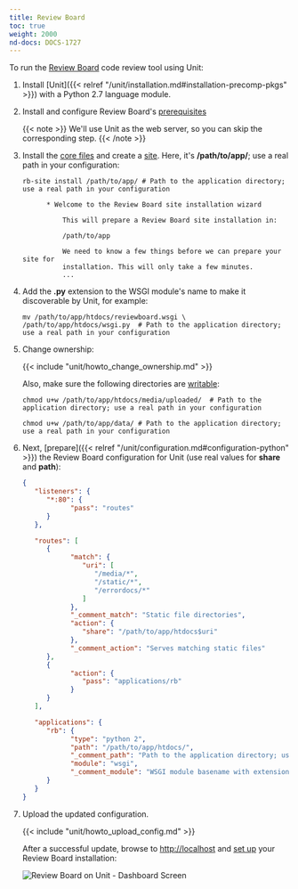 ```yaml
---
title: Review Board
toc: true
weight: 2000
nd-docs: DOCS-1727
---
```


To run the [Review Board](https://www.reviewboard.org) code review tool using Unit:

1. Install [Unit]({{< relref "/unit/installation.md#installation-precomp-pkgs" >}}) with a Python 2.7 language module.

2. Install and configure Review Board's [prerequisites](https://www.reviewboard.org/docs/manual/dev/admin/installation/linux/#before-you-begin)

   {{< note >}}
   We'll use Unit as the web server, so you can skip the corresponding step.
   {{< /note >}}

3. Install the [core files](https://www.reviewboard.org/docs/manual/dev/admin/installation/linux/#installing-review-board)
   and create a [site](https://www.reviewboard.org/docs/manual/dev/admin/installation/creating-sites/).
   Here, it's **/path/to/app/**; use a real path in your configuration:

   ```console
   rb-site install /path/to/app/ # Path to the application directory; use a real path in your configuration

         * Welcome to the Review Board site installation wizard

             This will prepare a Review Board site installation in:

             /path/to/app

             We need to know a few things before we can prepare your site for
             installation. This will only take a few minutes.
             ...
   ```

4. Add the **.py** extension to the WSGI module's name to make it
   discoverable by Unit, for example:

   ```console
   mv /path/to/app/htdocs/reviewboard.wsgi \
   /path/to/app/htdocs/wsgi.py  # Path to the application directory; use a real path in your configuration
   ```

5. Change ownership:

   {{< include "unit/howto_change_ownership.md" >}}

   Also, make sure the following directories are [writable](https://www.reviewboard.org/docs/manual/dev/admin/installation/creating-sites/#changing-permissions):

   ```console
   chmod u+w /path/to/app/htdocs/media/uploaded/  # Path to the application directory; use a real path in your configuration
   ```

   ```console
   chmod u+w /path/to/app/data/ # Path to the application directory; use a real path in your configuration
   ```

6. Next, [prepare]({{< relref "/unit/configuration.md#configuration-python" >}})
the Review Board configuration for Unit (use real values for **share** and **path**):

   ```json
   {
      "listeners": {
         "*:80": {
               "pass": "routes"
         }
      },

      "routes": [
         {
               "match": {
                  "uri": [
                     "/media/*",
                     "/static/*",
                     "/errordocs/*"
                  ]
               },
               "_comment_match": "Static file directories",
               "action": {
                  "share": "/path/to/app/htdocs$uri"
               },
               "_comment_action": "Serves matching static files"
         },
         {
               "action": {
                  "pass": "applications/rb"
               }
         }
      ],

      "applications": {
         "rb": {
               "type": "python 2",
               "path": "/path/to/app/htdocs/",
               "_comment_path": "Path to the application directory; use a real path in your configuration",
               "module": "wsgi",
               "_comment_module": "WSGI module basename with extension omitted"
         }
      }
   }
   ```

7. Upload the updated configuration.

   {{< include "unit/howto_upload_config.md" >}}

   After a successful update, browse to <http://localhost> and [set up](https://www.reviewboard.org/docs/manual/dev/admin/#configuring-review-board)
   your Review Board installation:

   ![Review Board on Unit - Dashboard Screen](/unit/images/reviewboard.png)

